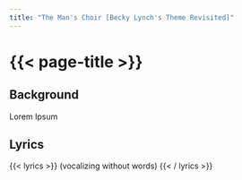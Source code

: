 ```yaml
---
title: "The Man's Choir [Becky Lynch's Theme Revisited]"
---
```

# {{< page-title >}}

## Background
Lorem Ipsum

## Lyrics
{{< lyrics >}}
(vocalizing without words)
{{< / lyrics >}}
